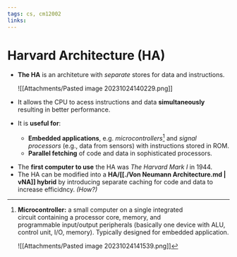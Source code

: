 ```yaml
---
tags: cs, cm12002
links: 
---
```

# Harvard Architecture (HA)
- **The HA** is an architeture with *separate* stores for data and instructions. 

    ![[Attachments/Pasted image 20231024140229.png]]

- It allows the CPU to acess instructions and data **simultaneously** resulting in better performance.
- It is **useful for**:
    - **Embedded applications**, e.g. *microcontrollers*[^microcontr] and *signal processors* (e.g., data from sensors) with instructions stored in ROM.
    - **Parallel fetching** of code and data in sophisticated processors. 

[^microcontr]:**Microcontroller:** a small computer on a single integrated circuit containing a processor core, memory, and programmable input/output peripherals (basically one device with ALU, control unit, I/O, memory). Typically designed for embedded application.

    ![[Attachments/Pasted image 20231024141539.png]]

- The **first computer to use** the HA was *The Harvard Mark I* in 1944.
- The HA can be modified into a **HA/[[./Von Neumann Architecture.md | vNA]] hybrid** by introducing separate caching for code and data to increase efficidncy. *(How?)*
